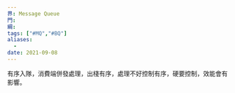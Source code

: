 ```yaml
---
界: Message Queue
門: 
綱: 
tags: ["#MQ","#BQ"]
aliases:
  - 
date: 2021-09-08
---
```


有序入隊，消費端併發處理，出棧有序，處理不好控制有序，硬要控制，效能會有影響。